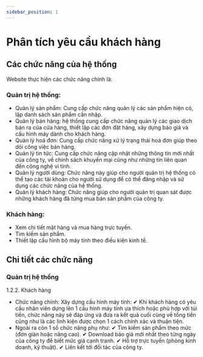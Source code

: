 ```yaml
---
sidebar_position: 1
---
```


# Phân tích yêu cầu khách hàng

## Các chức năng của hệ thống
Website thực hiện các chức năng chính là:
### Quản trị hệ thống:
- Quản lý sản phẩm: Cung cấp chức năng quản lý các sản phẩm hiện có, lập danh sách sản phẩm cần nhập.
- Quản lý bán hàng: hệ thống cung cấp chức năng quản lý các giao dịch bán ra của cửa hàng, thiết lập các đơn đặt hàng, xây dựng báo giá và cấu hình máy dành cho khách hàng.
- Quản lý hoá đơn: Cung cấp chức năng xử lý trạng thái hoá đơn giúp theo dõi công việc bán hàng.
- Quản lý tin tức: Cung cấp chức năng cập nhật những thông tin mới nhất của công ty, về chính sách khuyến mại cũng như những tin liên quan đến công nghệ vi tính.
- Quản lý người dùng: Chức năng này giúp cho người quản trị hệ thống có thể tạo các tài khoản cho người sử dụng để có thể đăng nhập và sử dụng các chức năng của hệ thống.
- Quản lý khách hàng: Chức năng giúp cho người quản trị quan sát được những khách hàng đã từng mua bán sản phẩm của công ty. 
### Khách hàng:
- Xem chi tiết mặt hàng và mua hàng trực tuyến.
- Tìm kiếm sản phẩm.
- Thiết lập cấu hình bộ máy tính theo điều kiện kinh tế.

## Chi tiết các chức năng
### Quản trị hệ thống

1.2.2. Khách hàng
- Chức năng chính: Xây dựng cấu hình máy tính:
✔ Khi khách hàng có yêu cầu nhân viên dựng lên 1 cấu hình máy tính ưa thích hoặc phù hợp với túi tiền, chức năng này sẽ đáp ứng và đưa ra kết quả cuối cùng về tổng tiền cũng như là các linh kiện được chọn 1 cách chính xác và thuận tiện.
- Ngoài ra còn 1 số chức năng phụ như:
✔ Tìm kiếm sản phẩm theo mức (đơn giản hoặc nâng cao).
✔ Download báo giá mới nhất theo từng ngày của công ty để biết mức giá cạnh tranh.
✔ Hỗ trợ trực tuyến (phòng kinh doanh, kỹ thuật).
✔ Liên kết tới đối tác của công ty.
